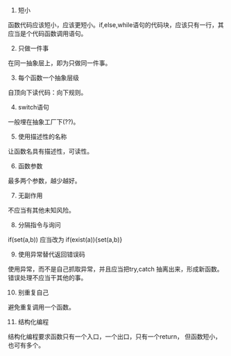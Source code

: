 1. 短小

函数代码应该短小，应该更短小。if,else,while语句的代码块，应该只有一行，其应当是个代码函数调用语句。

2. 只做一件事

在同一抽象层上，即为只做同一件事。

3. 每个函数一个抽象层级

自顶向下读代码：向下规则。

4. switch语句

一般埋在抽象工厂下(??)。

5. 使用描述性的名称

让函数名具有描述性，可读性。

6. 函数参数

最多两个参数，越少越好。

7. 无副作用

不应当有其他未知风险。

8. 分隔指令与询问

if(set(a,b)) 应当改为 if(exist(a)){set(a,b)}

9. 使用异常替代返回错误码

使用异常，而不是自己抓取异常，并且应当把try,catch 抽离出来，形成新函数。错误处理不应当干其他的事。

10. 别重复自己

避免重复调用一个函数。

11. 结构化编程

结构化编程要求函数只有一个入口，一个出口，只有一个return， 但函数短小，也可有多个。